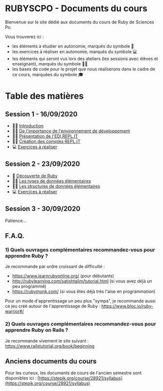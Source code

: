 # RUBYSCPO - Documents du cours

Bienvenue sur le site dédié aux documents du cours de Ruby de Sciences Po.

Vous trouverez ici :
- les éléments à étudier en autonomie, marqués du symbole 📖
- les exercices à réaliser en autonomie, marqués du symbole 💻
- les éléments qui seront vus lors des ateliers (les sessions avec élèves et enseignant), marqués du symbole 👨‍🏫
- les bases de code pour le projet que nous réaliserons dans le cadre de ce cours, marquées du symbole 🎓

# Table des matières

## Session 1 - 16/09/2020

- 👨‍🏫 [Introduction](./session01/introduction.md)
- 👨‍🏫 [De l'importance de l'environnement de développement](./session01/environnement_de_developpement.md)
- 👨‍🏫 [Présentation de l'EDI REPL.IT](./session01/presentation_repl_it.md)
- 👨‍🏫 [Création des comptes REPL.IT](./session01/creation_des_comptes_repl_it.md)
- 💻 [Exercices à réaliser](./session01/exercices.md)

## Session 2 - 23/09/2020

- 📖 [Découverte de Ruby](./session02/decouverte_de_ruby.md)
- 👨‍🏫 [Les types de données élémentaires](./session02/types_donnees_elementaires.md)
- 👨‍🏫 [Les structures de données élémentaires](./session02/structures_donnees_elementaires.md)
- 💻 [Exercices à réaliser](./session02/exercices.md)

## Session 3 - 30/09/2020

Patience...

## F.A.Q.

### 1) Quels ouvrages complémentaires recommandez-vous pour apprendre Ruby ?

Je recommande par ordre croissant de difficulté :
- https://www.learnrubyonline.org/ (pour débutants)
- http://rubylearning.com/satishtalim/tutorial.html (si vous avez déjà un peu programmé)
- https://rubymonk.com/ (si vous êtes déjà très l'aise en programmation)

Pour un mode d'apprentissage un peu plus "sympa", je recommande aussi ce jeu créé autour de l'apprentissage de Ruby : https://www.bloc.io/ruby-warrior#/

### 2) Quels ouvrages complémentaires recommandez-vous pour apprendre Ruby on Rails ?

Je recommande vivement le site suivant : https://www.railstutorial.org/book/beginning

## Anciens documents du cours

Pour les curieux, les documents de cours de l'ancien semestre sont disponibles ici : [https://stepik.org/course/28921/syllabus](https://stepik.org/course/28921/syllabus)